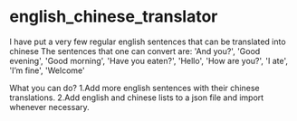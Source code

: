 # english_chinese_translator
I have put a very few regular english sentences that can be translated into chinese 
The sentences that one can convert are:
 'And you?',
 'Good evening',
 'Good morning',
 'Have you eaten?',
 'Hello',
 'How are you?',
 'I ate',
 'I’m fine',
 'Welcome'
 
 What you can do?
 1.Add more english sentences with their chinese translations.
 2.Add english and chinese lists to a json file and import whenever necessary.
